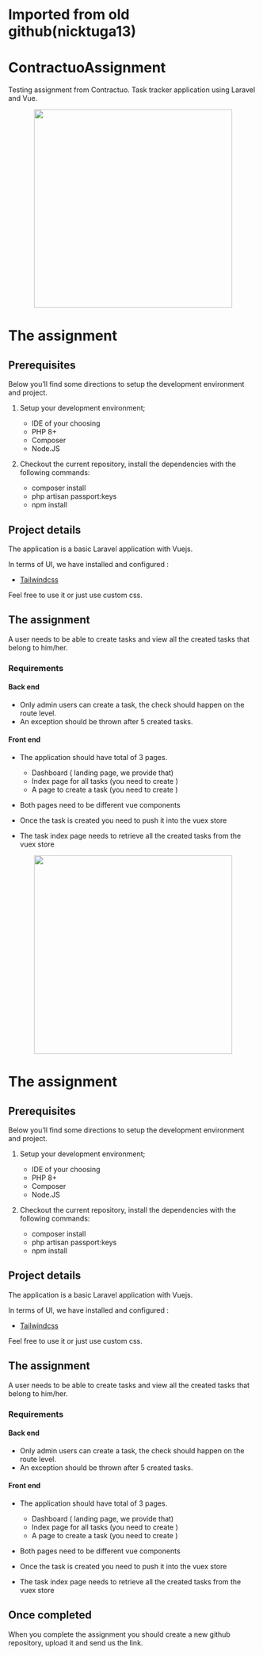 # Imported from old github(nicktuga13)

# ContractuoAssignment
Testing assignment from Contractuo. Task tracker application using Laravel and Vue.

<p align="center"><a href="https://gitlab.com/contractuo_public/assignment-project" target="_blank"><img src="https://www.contractuo.com/wp-content/uploads/2022/03/cropped-Contractuo-Logo.png" width="400"></a></p>

# The assignment

## Prerequisites

Below you’ll find some directions to setup the development environment and project.

1. Setup your development environment;

    - IDE of your choosing
    - PHP 8+
    - Composer
    - Node.JS

2. Checkout the current repository, install the dependencies with the following commands:

    - composer install
    - php artisan passport:keys
    - npm install

## Project details

The application is a basic Laravel application with Vuejs.

In terms of UI, we have installed and configured :

-   <a href="https://tailwindcss.com/" target="_blank">Tailwindcss</a>

Feel free to use it or just use custom css.

## The assignment

A user needs to be able to create tasks and view all the created tasks that belong to him/her.

### Requirements

#### Back end

-   Only admin users can create a task, the check should happen on the route level.
-   An exception should be thrown after 5 created tasks.

#### Front end

-   The application should have total of 3 pages.

    -   Dashboard ( landing page, we provide that)
    -   Index page for all tasks (you need to create )
    -   A page to create a task (you need to create )

-   Both pages need to be different vue components
-   Once the task is created you need to push it into the vuex store
-   The task index page needs to retrieve all the created tasks from the vuex store
<p align="center"><a href="https://gitlab.com/contractuo_public/assignment-project" target="_blank"><img src="https://www.contractuo.com/wp-content/uploads/2022/03/cropped-Contractuo-Logo.png" width="400"></a></p>

# The assignment

## Prerequisites

Below you’ll find some directions to setup the development environment and project.

1. Setup your development environment;

    - IDE of your choosing
    - PHP 8+
    - Composer
    - Node.JS

2. Checkout the current repository, install the dependencies with the following commands:

    - composer install
    - php artisan passport:keys
    - npm install

## Project details

The application is a basic Laravel application with Vuejs.

In terms of UI, we have installed and configured :

-   <a href="https://tailwindcss.com/" target="_blank">Tailwindcss</a>

Feel free to use it or just use custom css.

## The assignment

A user needs to be able to create tasks and view all the created tasks that belong to him/her.

### Requirements

#### Back end

-   Only admin users can create a task, the check should happen on the route level.
-   An exception should be thrown after 5 created tasks.

#### Front end

-   The application should have total of 3 pages.

    -   Dashboard ( landing page, we provide that)
    -   Index page for all tasks (you need to create )
    -   A page to create a task (you need to create )

-   Both pages need to be different vue components
-   Once the task is created you need to push it into the vuex store
-   The task index page needs to retrieve all the created tasks from the vuex store

## Once completed

When you complete the assignment you should create a new github repository, upload it and send us the link.
